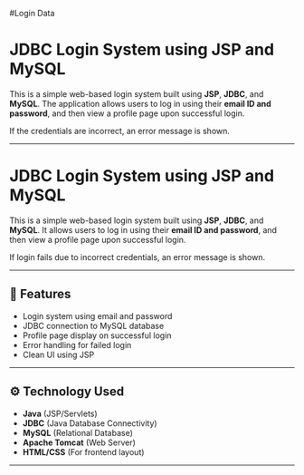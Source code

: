 #Login Data
# JDBC Login System using JSP and MySQL

This is a simple web-based login system built using **JSP**, **JDBC**, and **MySQL**. The application allows users to log in using their **email ID and password**, and then view a profile page upon successful login.

If the credentials are incorrect, an error message is shown.

---

# JDBC Login System using JSP and MySQL

This is a simple web-based login system built using **JSP**, **JDBC**, and **MySQL**. It allows users to log in using their **email ID and password**, and then view a profile page upon successful login.

If login fails due to incorrect credentials, an error message is shown.

---

## 🚀 Features

- Login system using email and password
- JDBC connection to MySQL database
- Profile page display on successful login
- Error handling for failed login
- Clean UI using JSP

---

## ⚙️ Technology Used

- **Java** (JSP/Servlets)
- **JDBC** (Java Database Connectivity)
- **MySQL** (Relational Database)
- **Apache Tomcat** (Web Server)
- **HTML/CSS** (For frontend layout)

---


